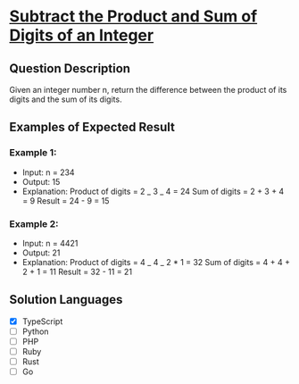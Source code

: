 # [Subtract the Product and Sum of Digits of an Integer](https://leetcode.com/problems/subtract-the-product-and-sum-of-digits-of-an-integer/description/)

## Question Description

Given an integer number n, return the difference between the product of its digits and the sum of its digits.

## Examples of Expected Result

### Example 1:

- Input: n = 234
- Output: 15
- Explanation:
  Product of digits = 2 _ 3 _ 4 = 24
  Sum of digits = 2 + 3 + 4 = 9
  Result = 24 - 9 = 15

### Example 2:

- Input: n = 4421
- Output: 21
- Explanation:
  Product of digits = 4 _ 4 _ 2 \* 1 = 32
  Sum of digits = 4 + 4 + 2 + 1 = 11
  Result = 32 - 11 = 21

## Solution Languages

- [x] TypeScript
- [ ] Python
- [ ] PHP
- [ ] Ruby
- [ ] Rust
- [ ] Go
